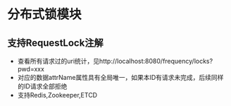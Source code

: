 # 分布式锁模块
## 支持RequestLock注解
* 查看所有请求过的uri统计，见http://localhost:8080/frequency/locks?pwd=xxx
* 对应的数据attrName属性具有全局唯一，如果本ID有请求未完成，后续同样的ID请求全部拒绝
* 支持Redis,Zookeeper,ETCD